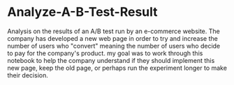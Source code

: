 # Analyze-A-B-Test-Result
Analysis on the results of an A/B test run by an e-commerce website.
The company has developed a new web page in order to try and increase the number of users who "convert" meaning the number of users who decide to pay for the company's product. my goal was to work through this notebook to help the company understand if they should implement this new page, keep the old page, or perhaps run the experiment longer to make their decision.
